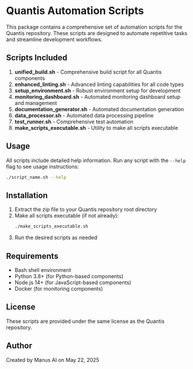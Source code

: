 # Quantis Automation Scripts

This package contains a comprehensive set of automation scripts for the Quantis repository. These scripts are designed to automate repetitive tasks and streamline development workflows.

## Scripts Included

1. **unified_build.sh** - Comprehensive build script for all Quantis components
2. **enhanced_linting.sh** - Advanced linting capabilities for all code types
3. **setup_environment.sh** - Robust environment setup for development
4. **monitoring_dashboard.sh** - Automated monitoring dashboard setup and management
5. **documentation_generator.sh** - Automated documentation generation
6. **data_processor.sh** - Automated data processing pipeline
7. **test_runner.sh** - Comprehensive test automation
8. **make_scripts_executable.sh** - Utility to make all scripts executable

## Usage

All scripts include detailed help information. Run any script with the `--help` flag to see usage instructions:

```bash
./script_name.sh --help
```

## Installation

1. Extract the zip file to your Quantis repository root directory
2. Make all scripts executable (if not already):
   ```bash
   ./make_scripts_executable.sh
   ```
3. Run the desired scripts as needed

## Requirements

- Bash shell environment
- Python 3.8+ (for Python-based components)
- Node.js 14+ (for JavaScript-based components)
- Docker (for monitoring components)

## License

These scripts are provided under the same license as the Quantis repository.

## Author

Created by Manus AI on May 22, 2025

